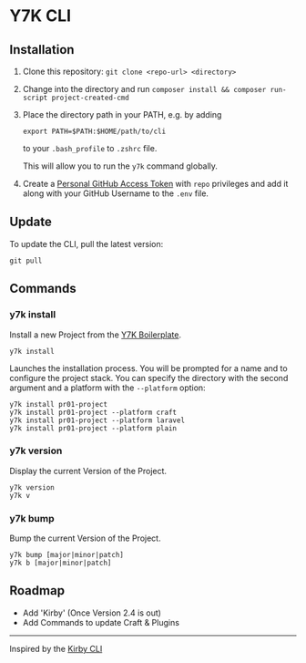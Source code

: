 # Y7K CLI

## Installation

1. Clone this repository: `git clone <repo-url> <directory>`

2. Change into the  directory and run `composer install && composer run-script project-created-cmd`

3. Place the directory path in your PATH, e.g. by adding
    ```
    export PATH=$PATH:$HOME/path/to/cli
    ```
    to your `.bash_profile` to `.zshrc` file.
    
    This will allow you to run the `y7k` command globally.

4. Create a [Personal GitHub Access Token](https://github.com/settings/tokens) with `repo` privileges and add it along with your GitHub Username to the `.env` file.

## Update

To update the CLI, pull the latest version:
```
git pull
```

## Commands

### y7k install

Install a new Project from the [Y7K Boilerplate](https://github.com/Y7K/plate).

```
y7k install
```

Launches the installation process. You will be prompted for a name and to configure the project stack.
You can specify the directory with the second argument and a platform with the `--platform` option:

```
y7k install pr01-project
y7k install pr01-project --platform craft
y7k install pr01-project --platform laravel
y7k install pr01-project --platform plain
```


### y7k version 

Display the current Version of the Project.

```
y7k version
y7k v 
```

### y7k bump 

Bump the current Version of the Project.

```
y7k bump [major|minor|patch]
y7k b [major|minor|patch]
```

## Roadmap

* Add 'Kirby' (Once Version 2.4 is out)
* Add Commands to update Craft & Plugins

-----

Inspired by the [Kirby CLI](https://github.com/getkirby/cli)

